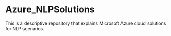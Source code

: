 # Azure_NLPSolutions
This is a descriptive repository that explains Microsoft Azure cloud solutions for NLP scenarios. 
